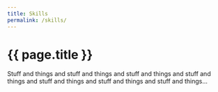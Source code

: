 ```yaml
---
title: Skills
permalink: /skills/
---
```


# {{ page.title }}

Stuff and things and stuff and things and stuff and things and stuff and things and stuff and things and stuff and things and stuff and things...